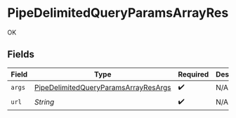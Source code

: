 # PipeDelimitedQueryParamsArrayRes

OK


## Fields

| Field                                                                                                   | Type                                                                                                    | Required                                                                                                | Description                                                                                             |
| ------------------------------------------------------------------------------------------------------- | ------------------------------------------------------------------------------------------------------- | ------------------------------------------------------------------------------------------------------- | ------------------------------------------------------------------------------------------------------- |
| `args`                                                                                                  | [PipeDelimitedQueryParamsArrayResArgs](../../models/operations/PipeDelimitedQueryParamsArrayResArgs.md) | :heavy_check_mark:                                                                                      | N/A                                                                                                     |
| `url`                                                                                                   | *String*                                                                                                | :heavy_check_mark:                                                                                      | N/A                                                                                                     |